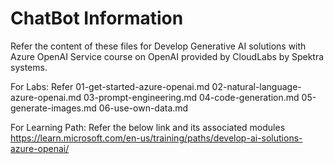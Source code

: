 # ChatBot Information

Refer the content of these files for Develop Generative AI solutions with Azure OpenAI Service course on OpenAI provided by CloudLabs by Spektra systems.

For Labs:
Refer 
01-get-started-azure-openai.md
02-natural-language-azure-openai.md
03-prompt-engineering.md
04-code-generation.md
05-generate-images.md
06-use-own-data.md

For Learning Path:
Refer the below link and its associated modules
https://learn.microsoft.com/en-us/training/paths/develop-ai-solutions-azure-openai/



